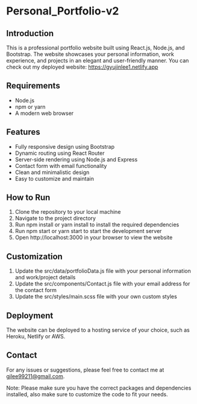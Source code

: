 # Personal_Portfolio-v2

## Introduction
This is a professional portfolio website built using React.js, Node.js, and Bootstrap. The website showcases your personal information, work experience, and projects in an elegant and user-friendly manner. You can check out my deployed website: https://gyujinlee1.netlify.app

## Requirements
- Node.js
- npm or yarn
- A modern web browser

## Features
- Fully responsive design using Bootstrap
- Dynamic routing using React Router
- Server-side rendering using Node.js and Express
- Contact form with email functionality
- Clean and minimalistic design
- Easy to customize and maintain

## How to Run
1. Clone the repository to your local machine
2. Navigate to the project directory
3. Run npm install or yarn install to install the required dependencies
4. Run npm start or yarn start to start the development server
5. Open http://localhost:3000 in your browser to view the website

## Customization
1. Update the src/data/portfolioData.js file with your personal information and work/project details
2. Update the src/components/Contact.js file with your email address for the contact form
3. Update the src/styles/main.scss file with your own custom styles

## Deployment
The website can be deployed to a hosting service of your choice, such as Heroku, Netlify or AWS.

## Contact
For any issues or suggestions, please feel free to contact me at gjlee99211@gmail.com.

Note: Please make sure you have the correct packages and dependencies installed, also make sure to customize the code to fit your needs.
